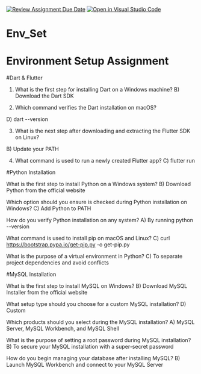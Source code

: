 [![Review Assignment Due Date](https://classroom.github.com/assets/deadline-readme-button-22041afd0340ce965d47ae6ef1cefeee28c7c493a6346c4f15d667ab976d596c.svg)](https://classroom.github.com/a/vnsr1XuU)
[![Open in Visual Studio Code](https://classroom.github.com/assets/open-in-vscode-2e0aaae1b6195c2367325f4f02e2d04e9abb55f0b24a779b69b11b9e10269abc.svg)](https://classroom.github.com/online_ide?assignment_repo_id=16090378&assignment_repo_type=AssignmentRepo)
# Env_Set

# Environment Setup Assignment

#Dart & Flutter
1. What is the first step for installing Dart on a Windows machine?
B) Download the Dart SDK


2. Which command verifies the Dart installation on macOS?

D) dart --version


3. What is the next step after downloading and extracting the Flutter SDK on Linux?

B) Update your PATH


4. What command is used to run a newly created Flutter app?
C) flutter run



#Python Installation

What is the first step to install Python on a Windows system?
B) Download Python from the official website


Which option should you ensure is checked during Python installation on Windows?
C) Add Python to PATH

How do you verify Python installation on any system?
A) By running python --version


What command is used to install pip on macOS and Linux?
C) curl https://bootstrap.pypa.io/get-pip.py -o get-pip.py


What is the purpose of a virtual environment in Python?
C) To separate project dependencies and avoid conflicts

#MySQL Installation

What is the first step to install MySQL on Windows?
B) Download MySQL Installer from the official website


What setup type should you choose for a custom MySQL installation?
D) Custom

Which products should you select during the MySQL installation?
A) MySQL Server, MySQL Workbench, and MySQL Shell


What is the purpose of setting a root password during MySQL installation?
B) To secure your MySQL installation with a super-secret password


How do you begin managing your database after installing MySQL?
B) Launch MySQL Workbench and connect to your MySQL Server



